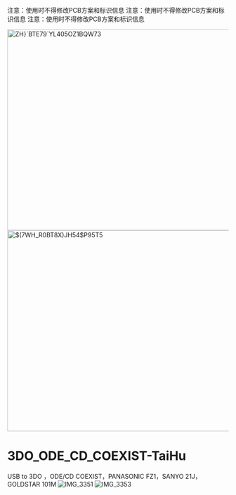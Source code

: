 注意：使用时不得修改PCB方案和标识信息
注意：使用时不得修改PCB方案和标识信息
注意：使用时不得修改PCB方案和标识信息

<img width="904" height="458" alt="ZH}`BTE79`YL405OZ1BQW73" src="https://github.com/user-attachments/assets/0e768464-feb6-4b7c-bc3c-509b337f6922" />
<img width="903" height="458" alt="$(7WH_R0BT8X)JH54$P95T5" src="https://github.com/user-attachments/assets/a57f3f53-7eca-4634-b5c1-6b390ec1b284" />

# 3DO_ODE_CD_COEXIST-TaiHu
USB to 3DO ，ODE/CD COEXIST，PANASONIC FZ1，SANYO 21J，GOLDSTAR 101M
![IMG_3351](https://github.com/user-attachments/assets/92f0a645-f4a6-438d-8570-9c39d35f7bf9)
![IMG_3353](https://github.com/user-attachments/assets/7f253b69-ad0d-465d-8fd3-7bb4c65284c0)
